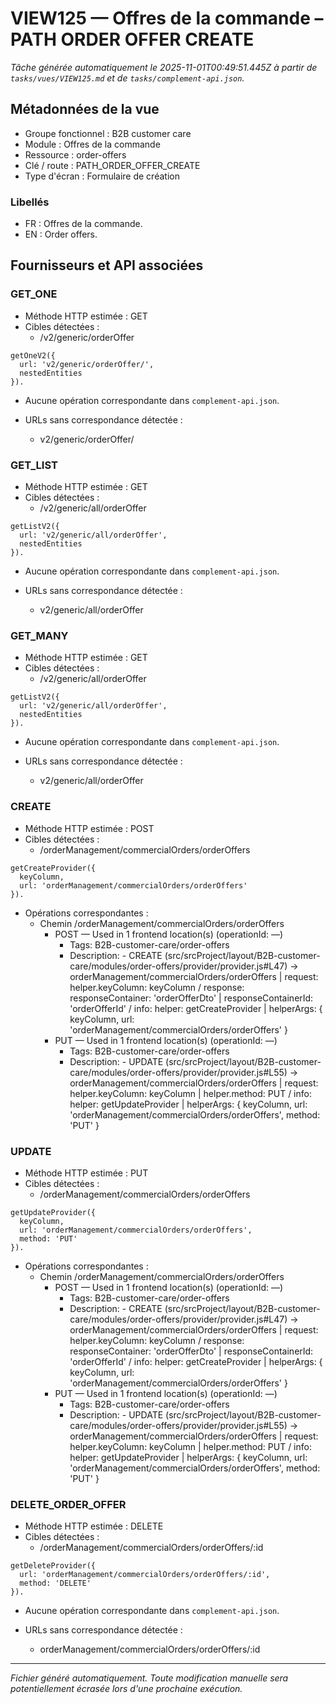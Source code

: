 # VIEW125 — Offres de la commande – PATH ORDER OFFER CREATE

_Tâche générée automatiquement le 2025-11-01T00:49:51.445Z à partir de `tasks/vues/VIEW125.md` et de `tasks/complement-api.json`._

## Métadonnées de la vue

- Groupe fonctionnel : B2B customer care
- Module : Offres de la commande
- Ressource : order-offers
- Clé / route : PATH_ORDER_OFFER_CREATE
- Type d'écran : Formulaire de création

### Libellés
- FR : Offres de la commande.
- EN : Order offers.

## Fournisseurs et API associées

### GET_ONE

- Méthode HTTP estimée : GET
- Cibles détectées :
  - /v2/generic/orderOffer

```text
getOneV2({
  url: 'v2/generic/orderOffer/',
  nestedEntities
}).
```

- Aucune opération correspondante dans `complement-api.json`.

- URLs sans correspondance détectée :
  - v2/generic/orderOffer/

### GET_LIST

- Méthode HTTP estimée : GET
- Cibles détectées :
  - /v2/generic/all/orderOffer

```text
getListV2({
  url: 'v2/generic/all/orderOffer',
  nestedEntities
}).
```

- Aucune opération correspondante dans `complement-api.json`.

- URLs sans correspondance détectée :
  - v2/generic/all/orderOffer

### GET_MANY

- Méthode HTTP estimée : GET
- Cibles détectées :
  - /v2/generic/all/orderOffer

```text
getListV2({
  url: 'v2/generic/all/orderOffer',
  nestedEntities
}).
```

- Aucune opération correspondante dans `complement-api.json`.

- URLs sans correspondance détectée :
  - v2/generic/all/orderOffer

### CREATE

- Méthode HTTP estimée : POST
- Cibles détectées :
  - /orderManagement/commercialOrders/orderOffers

```text
getCreateProvider({
  keyColumn,
  url: 'orderManagement/commercialOrders/orderOffers'
}).
```

- Opérations correspondantes :
  - Chemin /orderManagement/commercialOrders/orderOffers
    - POST — Used in 1 frontend location(s) (operationId: —)
      - Tags: B2B-customer-care/order-offers
      - Description: - CREATE (src/srcProject/layout/B2B-customer-care/modules/order-offers/provider/provider.js#L47) -> orderManagement/commercialOrders/orderOffers | request: helper.keyColumn: keyColumn / response: responseContainer: 'orderOfferDto' | responseContainerId: 'orderOfferId' / info: helper: getCreateProvider | helperArgs: { keyColumn, url: 'orderManagement/commercialOrders/orderOffers' }
    - PUT — Used in 1 frontend location(s) (operationId: —)
      - Tags: B2B-customer-care/order-offers
      - Description: - UPDATE (src/srcProject/layout/B2B-customer-care/modules/order-offers/provider/provider.js#L55) -> orderManagement/commercialOrders/orderOffers | request: helper.keyColumn: keyColumn | helper.method: PUT / info: helper: getUpdateProvider | helperArgs: { keyColumn, url: 'orderManagement/commercialOrders/orderOffers', method: 'PUT' }

### UPDATE

- Méthode HTTP estimée : PUT
- Cibles détectées :
  - /orderManagement/commercialOrders/orderOffers

```text
getUpdateProvider({
  keyColumn,
  url: 'orderManagement/commercialOrders/orderOffers',
  method: 'PUT'
}).
```

- Opérations correspondantes :
  - Chemin /orderManagement/commercialOrders/orderOffers
    - POST — Used in 1 frontend location(s) (operationId: —)
      - Tags: B2B-customer-care/order-offers
      - Description: - CREATE (src/srcProject/layout/B2B-customer-care/modules/order-offers/provider/provider.js#L47) -> orderManagement/commercialOrders/orderOffers | request: helper.keyColumn: keyColumn / response: responseContainer: 'orderOfferDto' | responseContainerId: 'orderOfferId' / info: helper: getCreateProvider | helperArgs: { keyColumn, url: 'orderManagement/commercialOrders/orderOffers' }
    - PUT — Used in 1 frontend location(s) (operationId: —)
      - Tags: B2B-customer-care/order-offers
      - Description: - UPDATE (src/srcProject/layout/B2B-customer-care/modules/order-offers/provider/provider.js#L55) -> orderManagement/commercialOrders/orderOffers | request: helper.keyColumn: keyColumn | helper.method: PUT / info: helper: getUpdateProvider | helperArgs: { keyColumn, url: 'orderManagement/commercialOrders/orderOffers', method: 'PUT' }

### DELETE_ORDER_OFFER

- Méthode HTTP estimée : DELETE
- Cibles détectées :
  - /orderManagement/commercialOrders/orderOffers/:id

```text
getDeleteProvider({
  url: 'orderManagement/commercialOrders/orderOffers/:id',
  method: 'DELETE'
}).
```

- Aucune opération correspondante dans `complement-api.json`.

- URLs sans correspondance détectée :
  - orderManagement/commercialOrders/orderOffers/:id

---

_Fichier généré automatiquement. Toute modification manuelle sera potentiellement écrasée lors d'une prochaine exécution._
